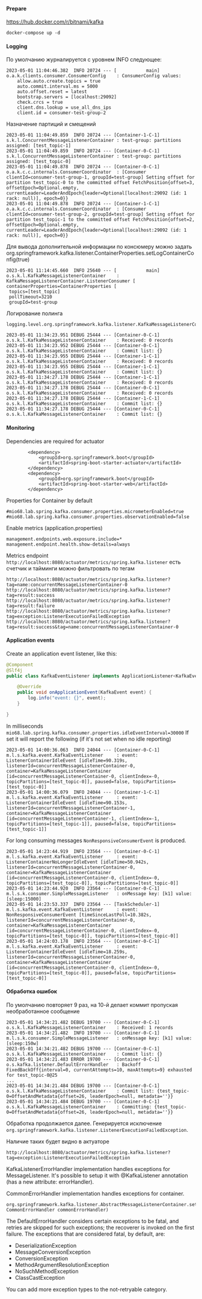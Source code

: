 
#### Prepare

https://hub.docker.com/r/bitnami/kafka

```
docker-compose up -d
```

#### Logging

По умолчанию журналируется с уровнем INFO следующее:
```
2023-05-01 11:04:46.382  INFO 20724 --- [           main] o.a.k.clients.consumer.ConsumerConfig    : ConsumerConfig values: 
	allow.auto.create.topics = true
	auto.commit.interval.ms = 5000
	auto.offset.reset = latest
	bootstrap.servers = [localhost:29092]
	check.crcs = true
	client.dns.lookup = use_all_dns_ips
	client.id = consumer-test-group-2
```

Назначение партиций и смещений
```
2023-05-01 11:04:49.859  INFO 20724 --- [Container-1-C-1] s.k.l.ConcurrentMessageListenerContainer : test-group: partitions assigned: [test_topic-1]
2023-05-01 11:04:49.859  INFO 20724 --- [Container-0-C-1] s.k.l.ConcurrentMessageListenerContainer : test-group: partitions assigned: [test_topic-0]
2023-05-01 11:04:49.878  INFO 20724 --- [Container-0-C-1] o.a.k.c.c.internals.ConsumerCoordinator  : [Consumer clientId=consumer-test-group-1, groupId=test-group] Setting offset for partition test_topic-0 to the committed offset FetchPosition{offset=3, offsetEpoch=Optional.empty, currentLeader=LeaderAndEpoch{leader=Optional[localhost:29092 (id: 1 rack: null)], epoch=0}}
2023-05-01 11:04:49.878  INFO 20724 --- [Container-1-C-1] o.a.k.c.c.internals.ConsumerCoordinator  : [Consumer clientId=consumer-test-group-2, groupId=test-group] Setting offset for partition test_topic-1 to the committed offset FetchPosition{offset=2, offsetEpoch=Optional.empty, currentLeader=LeaderAndEpoch{leader=Optional[localhost:29092 (id: 1 rack: null)], epoch=0}}
```

Для вывода дополнительной информации по консюмеру можно задать
org.springframework.kafka.listener.ContainerProperties.setLogContainerConfig(true)
```
2023-05-01 11:14:45.660  INFO 25640 --- [           main] o.s.k.l.KafkaMessageListenerContainer    : KafkaMessageListenerContainer.ListenerConsumer [
containerProperties=ContainerProperties [
 topics=[test_topic]
 pollTimeout=3210
 groupId=test-group
```

Логирование полинга
```
logging.level.org.springframework.kafka.listener.KafkaMessageListenerContainer=DEBUG
```

```
2023-05-01 11:34:23.951 DEBUG 25444 --- [Container-0-C-1] o.s.k.l.KafkaMessageListenerContainer    : Received: 0 records
2023-05-01 11:34:23.952 DEBUG 25444 --- [Container-0-C-1] o.s.k.l.KafkaMessageListenerContainer    : Commit list: {}
2023-05-01 11:34:23.955 DEBUG 25444 --- [Container-1-C-1] o.s.k.l.KafkaMessageListenerContainer    : Received: 0 records
2023-05-01 11:34:23.955 DEBUG 25444 --- [Container-1-C-1] o.s.k.l.KafkaMessageListenerContainer    : Commit list: {}
2023-05-01 11:34:27.178 DEBUG 25444 --- [Container-1-C-1] o.s.k.l.KafkaMessageListenerContainer    : Received: 0 records
2023-05-01 11:34:27.178 DEBUG 25444 --- [Container-0-C-1] o.s.k.l.KafkaMessageListenerContainer    : Received: 0 records
2023-05-01 11:34:27.178 DEBUG 25444 --- [Container-1-C-1] o.s.k.l.KafkaMessageListenerContainer    : Commit list: {}
2023-05-01 11:34:27.178 DEBUG 25444 --- [Container-0-C-1] o.s.k.l.KafkaMessageListenerContainer    : Commit list: {}
```

#### Monitoring

Dependencies are required for actuator
```
        <dependency>
            <groupId>org.springframework.boot</groupId>
            <artifactId>spring-boot-starter-actuator</artifactId>
        </dependency>
        <dependency>
            <groupId>org.springframework.boot</groupId>
            <artifactId>spring-boot-starter-web</artifactId>
        </dependency>
```
Properties for Container by default
```
#mio68.lab.spring.kafka.consumer.properties.micrometerEnabled=true
#mio68.lab.spring.kafka.consumer.properties.observationEnabled=false
```
Enable metrics (application.properties)
```
management.endpoints.web.exposure.include=*
management.endpoint.health.show-details=always
```

Metrics  endpoint ```http://localhost:8080/actuator/metrics/spring.kafka.listener```
есть счетчик и тайминги
можно фильтровать по тегам
```
http://localhost:8080/actuator/metrics/spring.kafka.listener?tag=name:concurrentMessageListenerContainer-0
http://localhost:8080/actuator/metrics/spring.kafka.listener?tag=result:success
http://localhost:8080/actuator/metrics/spring.kafka.listener?tag=result:failure
http://localhost:8080/actuator/metrics/spring.kafka.listener?tag=exception:ListenerExecutionFailedException
http://localhost:8080/actuator/metrics/spring.kafka.listener?tag=result:success&tag=name:concurrentMessageListenerContainer-0
```

#### Application events

Create an application event listener, like this:
```java
@Component
@Slf4j
public class KafkaEventListener implements ApplicationListener<KafkaEvent> {

    @Override
    public void onApplicationEvent(KafkaEvent event) {
        log.info("event: {}", event);
    }

}
```

In milliseconds
```mio68.lab.spring.kafka.consumer.properties.idleEventInterval=30000```
If set it will report the following (if it's not set when no idle reporting)
```
2023-05-01 14:00:36.063  INFO 24044 --- [Container-0-C-1] m.l.s.kafka.event.KafkaEventListener     : event: ListenerContainerIdleEvent [idleTime=90.319s, listenerId=concurrentMessageListenerContainer-0, container=KafkaMessageListenerContainer [id=concurrentMessageListenerContainer-0, clientIndex=-0, topicPartitions=[test_topic-0]], paused=false, topicPartitions=[test_topic-0]]
2023-05-01 14:00:36.079  INFO 24044 --- [Container-1-C-1] m.l.s.kafka.event.KafkaEventListener     : event: ListenerContainerIdleEvent [idleTime=90.153s, listenerId=concurrentMessageListenerContainer-1, container=KafkaMessageListenerContainer [id=concurrentMessageListenerContainer-1, clientIndex=-1, topicPartitions=[test_topic-1]], paused=false, topicPartitions=[test_topic-1]]
```

For long consuming messages ```NonResponsiveConsumerEvent``` is produced.
```
2023-05-01 14:23:44.919  INFO 23564 --- [Container-0-C-1] m.l.s.kafka.event.KafkaEventListener     : event: ListenerContainerNoLongerIdleEvent [idleTime=50.942s, listenerId=concurrentMessageListenerContainer-0, container=KafkaMessageListenerContainer [id=concurrentMessageListenerContainer-0, clientIndex=-0, topicPartitions=[test_topic-0]], topicPartitions=[test_topic-0]]
2023-05-01 14:23:44.920  INFO 23564 --- [Container-0-C-1] m.l.s.k.consumer.SimpleMessageListener   : onMessage key: [k1] value: [sleep:15000]
2023-05-01 14:23:53.337  INFO 23564 --- [TaskScheduler-1] m.l.s.kafka.event.KafkaEventListener     : event: NonResponsiveConsumerEvent [timeSinceLastPoll=10.382s, listenerId=concurrentMessageListenerContainer-0, container=KafkaMessageListenerContainer [id=concurrentMessageListenerContainer-0, clientIndex=-0, topicPartitions=[test_topic-0]], topicPartitions=[test_topic-0]]
2023-05-01 14:24:03.178  INFO 23564 --- [Container-0-C-1] m.l.s.kafka.event.KafkaEventListener     : event: ListenerContainerIdleEvent [idleTime=18.259s, listenerId=concurrentMessageListenerContainer-0, container=KafkaMessageListenerContainer [id=concurrentMessageListenerContainer-0, clientIndex=-0, topicPartitions=[test_topic-0]], paused=false, topicPartitions=[test_topic-0]]
```

#### Обработка ошибок
По умолчанию повторяет 9 раз, на 10-й делает коммит пропуская необработанное сообщение
```
2023-05-01 14:34:21.482 DEBUG 19700 --- [Container-0-C-1] o.s.k.l.KafkaMessageListenerContainer    : Received: 1 records
2023-05-01 14:34:21.482  INFO 19700 --- [Container-0-C-1] m.l.s.k.consumer.SimpleMessageListener   : onMessage key: [k1] value: [sleep:150w]
2023-05-01 14:34:21.482 DEBUG 19700 --- [Container-0-C-1] o.s.k.l.KafkaMessageListenerContainer    : Commit list: {}
2023-05-01 14:34:21.483 ERROR 19700 --- [Container-0-C-1] o.s.kafka.listener.DefaultErrorHandler   : Backoff FixedBackOff{interval=0, currentAttempts=10, maxAttempts=9} exhausted for test_topic-0@25
...
2023-05-01 14:34:21.484 DEBUG 19700 --- [Container-0-C-1] o.s.k.l.KafkaMessageListenerContainer    : Commit list: {test_topic-0=OffsetAndMetadata{offset=26, leaderEpoch=null, metadata=''}}
2023-05-01 14:34:21.484 DEBUG 19700 --- [Container-0-C-1] o.s.k.l.KafkaMessageListenerContainer    : Committing: {test_topic-0=OffsetAndMetadata{offset=26, leaderEpoch=null, metadata=''}}
```
Обработка продолжается далее.
Генерируется исключение
```org.springframework.kafka.listener.ListenerExecutionFailedException```.

Наличие таких будет видно в актуаторе
```
http://localhost:8080/actuator/metrics/spring.kafka.listener?tag=exception:ListenerExecutionFailedException
```

KafkaListenerErrorHandler implementation handles exceptions for MessageListener.
It's possible to setup it with @KafkaListener annotation (has a new attribute: errorHandler).

CommonErrorHandler implementation handles exceptions for container.
```
org.springframework.kafka.listener.AbstractMessageListenerContainer.setCommonErrorHandler(@Nullable CommonErrorHandler commonErrorHandler)
```


The DefaultErrorHandler considers certain exceptions to be fatal, and retries are skipped for such exceptions; the recoverer is invoked on the first failure. 
The exceptions that are considered fatal, by default, are:
* DeserializationException
* MessageConversionException
* ConversionException
* MethodArgumentResolutionException
* NoSuchMethodException
* ClassCastException

You can add more exception types to the not-retryable category.

